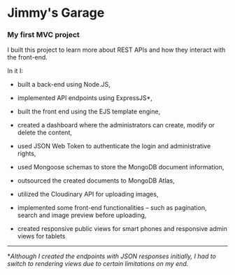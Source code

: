 # Jimmy's Garage

### My first MVC project

I built this project to learn more about REST APIs and how they interact with the front-end.

In it I:

* built a back-end using Node.JS,

* implemented API endpoints using ExpressJS*,

* built the front end using the EJS template engine,

* created a dashboard where the administrators can create, modify or delete
the content,

* used JSON Web Token to authenticate the login and administrative rights,

* used Mongoose schemas to store the MongoDB document information,

* outsourced the created documents to MongoDB Atlas,

* utilized the Cloudinary API for uploading images,

* implemented some front-end functionalities – such as pagination, search
and image preview before uploading,

* created responsive public views for smart phones and responsive admin
views for tablets

---

**Although I created the endpoints with JSON responses initially, I had
to switch to rendering views due to certain limitations on my end.*
